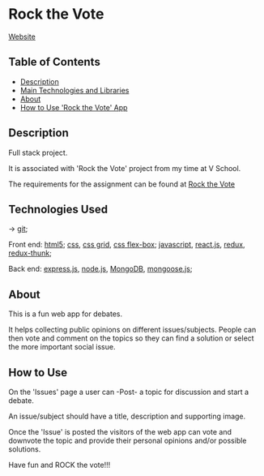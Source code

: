 # Rock the Vote
[Website](https://rock-the-vote-kutkurov.herokuapp.com/)

## Table of Contents

- [Description](#description)
- [Main Technologies and Libraries](#technologies-used)
- [About](#about)
- [How to Use 'Rock the Vote' App](#how-to-use)










## Description

Full stack project.

It is associated with 'Rock the Vote' project from my time at V School.

The requirements for the assignment can be found at [Rock the Vote](https://coursework.vschool.io/rock-the-vote-with-db/)





## Technologies Used

-> [git](https://git-scm.com/doc);

Front end: [html5](https://www.w3.org/html/); [css](https://www.w3.org/Style/CSS/), [css grid](https://www.w3.org/TR/css-grid/), [css flex-box](https://www.w3.org/TR/css-flexbox/); [javascript](https://www.javascript.com/), [react.js](https://reactjs.org/), [redux](https://redux.js.org/), [redux-thunk](https://github.com/gaearon/redux-thunk);

Back end: [express.js](https://expressjs.com/), [node.js](https://nodejs.org/en/), [MongoDB](https://www.mongodb.com/), [mongoose.js](http://mongoosejs.com/);





## About

This is a fun web app for debates.

It helps collecting public opinions on different issues/subjects. People can then vote and 
comment on the topics so they can find a solution or select the more important social issue.


## How to Use

On the 'Issues' page a user can -Post- a topic for discussion and start a debate.

An issue/subject should have a title, description and supporting image.

Once the 'Issue' is posted the visitors of the web app can vote and downvote the topic and provide their personal opinions and/or possible solutions.

Have fun and ROCK the vote!!!